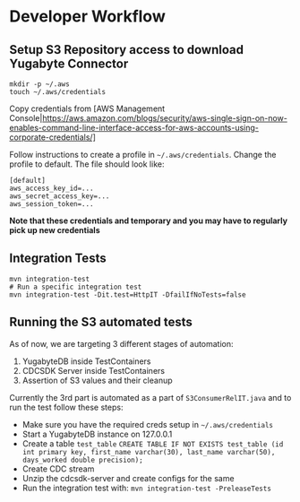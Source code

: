 # Developer Workflow

## Setup S3 Repository access to download Yugabyte Connector


    mkdir -p ~/.aws
    touch ~/.aws/credentials


Copy credentials from [AWS Management
Console|https://aws.amazon.com/blogs/security/aws-single-sign-on-now-enables-command-line-interface-access-for-aws-accounts-using-corporate-credentials/]


Follow instructions to create a profile in `~/.aws/credentials`. Change the
profile to default. The file should look like:


    [default]
    aws_access_key_id=...
    aws_secret_access_key=...
    aws_session_token=...


**Note that these credentials and temporary and you may have to regularly pick
up new credentials**

## Integration Tests


    mvn integration-test
    # Run a specific integration test
    mvn integration-test -Dit.test=HttpIT -DfailIfNoTests=false

## Running the S3 automated tests

As of now, we are targeting 3 different stages of automation:
1. YugabyteDB inside TestContainers
2. CDCSDK Server inside TestContainers
3. Assertion of S3 values and their cleanup

Currently the 3rd part is automated as a part of `S3ConsumerRelIT.java` and to run the test follow these steps:
* Make sure you have the required creds setup in `~/.aws/credentials`
* Start a YugabyteDB instance on 127.0.0.1
* Create a table `test_table`
  `CREATE TABLE IF NOT EXISTS test_table (id int primary key, first_name varchar(30), last_name varchar(50), days_worked double precision);`
* Create CDC stream
* Unzip the cdcsdk-server and create configs for the same
* Run the integration test with:
  `mvn integration-test -PreleaseTests`